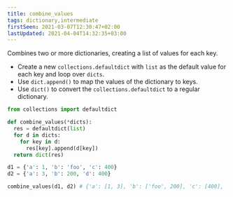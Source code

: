 ```yaml
---
title: combine_values
tags: dictionary,intermediate
firstSeen: 2021-03-07T12:30:47+02:00
lastUpdated: 2021-04-04T14:32:35+03:00
---
```


Combines two or more dictionaries, creating a list of values for each key.

- Create a new `collections.defaultdict` with `list` as the default value for each key and loop over `dicts`.
- Use `dict.append()` to map the values of the dictionary to keys.
- Use `dict()` to convert the `collections.defaultdict` to a regular dictionary.

```py
from collections import defaultdict

def combine_values(*dicts):
  res = defaultdict(list)
  for d in dicts:
    for key in d:
      res[key].append(d[key])
  return dict(res)
```

```py
d1 = {'a': 1, 'b': 'foo', 'c': 400}
d2 = {'a': 3, 'b': 200, 'd': 400}

combine_values(d1, d2) # {'a': [1, 3], 'b': ['foo', 200], 'c': [400], 'd': [400]}
```
